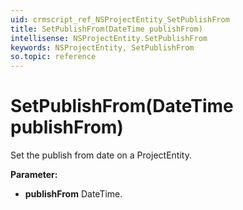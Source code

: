 ```yaml
---
uid: crmscript_ref_NSProjectEntity_SetPublishFrom
title: SetPublishFrom(DateTime publishFrom)
intellisense: NSProjectEntity.SetPublishFrom
keywords: NSProjectEntity, SetPublishFrom
so.topic: reference
---
```


# SetPublishFrom(DateTime publishFrom)

Set the publish from date on a ProjectEntity.

**Parameter:** 
* **publishFrom** DateTime.

